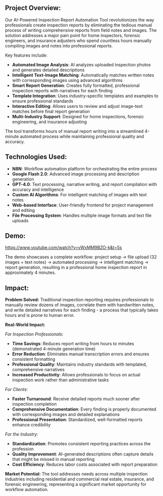 ## Project Overview:

Our AI-Powered Inspection Report Automation Tool revolutionizes the way professionals create inspection reports by eliminating the tedious manual process of writing comprehensive reports from field notes and images. The solution addresses a major pain point for home inspectors, forensic engineers, and insurance adjusters who spend countless hours manually compiling images and notes into professional reports.

Key features include:
- **Automated Image Analysis**: AI analyzes uploaded inspection photos and generates detailed descriptions
- **Intelligent Text-Image Matching**: Automatically matches written notes with corresponding images using advanced algorithms
- **Smart Report Generation**: Creates fully formatted, professional inspection reports with narratives for each finding
- **Template Integration**: Uses industry-specific templates and examples to ensure professional standards
- **Interactive Editing**: Allows users to review and adjust image-text matches before final report generation
- **Multi-Industry Support**: Designed for home inspections, forensic engineering, and insurance adjusting

The tool transforms hours of manual report writing into a streamlined 4-minute automated process while maintaining professional quality and accuracy.

## Technologies Used:
- **N8N**: Workflow automation platform for orchestrating the entire process
- **Google Flash 2.0**: Advanced image processing and description generation
- **GPT-4.0**: Text processing, narrative writing, and report compilation with accuracy and intelligence
- **Custom AI Algorithms**: For intelligent matching of images with text notes
- **Web-based Interface**: User-friendly frontend for project management and editing
- **File Processing System**: Handles multiple image formats and text file uploads

## Demo:
https://www.youtube.com/watch?v=vWxMM9BZO-k&t=5s

The demo showcases a complete workflow: project setup → file upload (32 images + text notes) → automated processing → intelligent matching → report generation, resulting in a professional home inspection report in approximately 4 minutes.

## Impact:

**Problem Solved:** 
Traditional inspection reporting requires professionals to manually review dozens of images, correlate them with handwritten notes, and write detailed narratives for each finding - a process that typically takes hours and is prone to human error.

**Real-World Impact:**

*For Inspection Professionals:*
- **Time Savings**: Reduces report writing from hours to minutes (demonstrated 4-minute generation time)
- **Error Reduction**: Eliminates manual transcription errors and ensures consistent formatting
- **Professional Quality**: Maintains industry standards with templated, comprehensive narratives
- **Increased Productivity**: Allows professionals to focus on actual inspection work rather than administrative tasks

*For Clients:*
- **Faster Turnaround**: Receive detailed reports much sooner after inspection completion
- **Comprehensive Documentation**: Every finding is properly documented with corresponding images and detailed explanations
- **Professional Presentation**: Standardized, well-formatted reports enhance credibility

*For the Industry:*
- **Standardization**: Promotes consistent reporting practices across the profession
- **Quality Improvement**: AI-generated descriptions often capture details that might be missed in manual reporting
- **Cost Efficiency**: Reduces labor costs associated with report preparation

**Market Potential:** The tool addresses needs across multiple inspection industries including residential and commercial real estate, insurance, and forensic engineering, representing a significant market opportunity for workflow automation.
